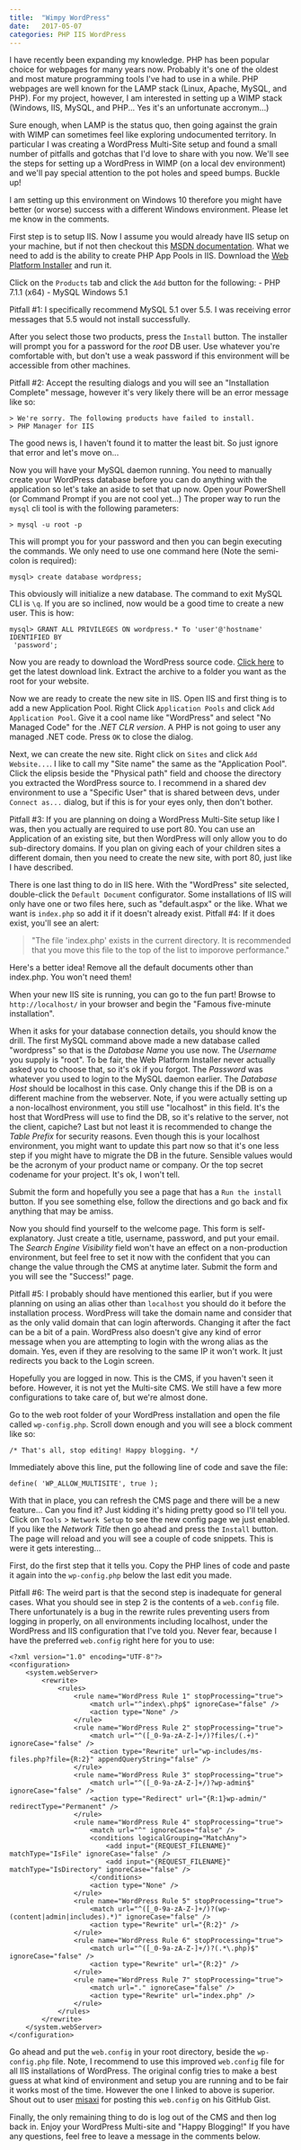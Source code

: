 ```yaml
---
title:  "Wimpy WordPress"
date:   2017-05-07
categories: PHP IIS WordPress
---
```



I have recently been expanding my knowledge. PHP has been popular choice for webpages for many years now. Probably it's one of the oldest and most mature programming tools I've had to use in a while. PHP webpages are well known for the LAMP stack (Linux, Apache, MySQL, and PHP). For my project, however, I am interested in setting up a WIMP stack (Windows, IIS, MySQL, and PHP... Yes it's an unfortunate accronym...)

Sure enough, when LAMP is the status quo, then going against the grain with WIMP can sometimes feel like exploring undocumented territory. In particular I was creating a WordPress Multi-Site setup and found a small number of pitfalls and gotchas that I'd love to share with you now. We'll see the steps for setting up a WordPress in WIMP (on a local dev environment) and we'll pay special attention to the pot holes and speed bumps. Buckle up!

I am setting up this environment on Windows 10 therefore you might have better (or worse) success with a different Windows environment. Please let me know in the comments.

First step is to setup IIS. Now I assume you would already have IIS setup on your machine, but if not then checkout this [MSDN documentation](https://msdn.microsoft.com/en-us/library/ms181052(v=vs.80).aspx). What we need to add is the ability to create PHP App Pools in IIS. Download the [Web Platform Installer](https://www.microsoft.com/web/downloads/platform.aspx) and run it.

Click on the `Products` tab and click the `Add` button for the following:
    - PHP 7.1.1 (x64)
	- MySQL Windows 5.1
	
Pitfall #1: I specifically recommend MySQL 5.1 over 5.5. I was receiving error messages that 5.5 would not install successfully.

After you select those two products, press the `Install` button.
The installer will prompt you for a password for the _root_ DB user. Use whatever you're comfortable with, but don't use a weak password if this environment will be accessible from other machines.

Pitfall #2: Accept the resulting dialogs and you will see an "Installation Complete" message, however it's very likely there will be an error message like so:

    > We're sorry. The following products have failed to install.
	> PHP Manager for IIS

The good news is, I haven't found it to matter the least bit. So just ignore that error and let's move on...

Now you will have your MySQL daemon running. You need to manually create your WordPress database before you can do anything with the application so let's take an aside to set that up now. Open your PowerShell (or Command Prompt if you are not cool yet...) The proper way to run the `mysql` cli tool is with the following parameters:

```
> mysql -u root -p
```

This will prompt you for your password and then you can begin executing the commands. We only need to use one command here (Note the semi-colon is required):

```
mysql> create database wordpress;
```

This obviously will initialize a new database. The command to exit MySQL CLI is `\q`.
If you are so inclined, now would be a good time to create a new user. This is how:

```
mysql> GRANT ALL PRIVILEGES ON wordpress.* To 'user'@'hostname' IDENTIFIED BY
 'password';
```


Now you are ready to download the WordPress source code. [Click here](https://wordpress.org/download/) to get the latest download link. Extract the archive to a folder you want as the root for your website.

Now we are ready to create the new site in IIS. Open IIS and first thing is to add a new Application Pool. Right Click `Application Pools` and click `Add Application Pool`. Give it a cool name like "WordPress" and select "No Managed Code" for the *.NET CLR version*. A PHP is not going to user any managed .NET code. Press `OK` to close the dialog.

Next, we can create the new site. Right click on `Sites` and click `Add Website...`. I like to call my "Site name" the same as the "Application Pool". Click the elipsis beside the "Physical path" field and choose the directory you extracted the WordPress source to. I recommend in a shared dev environment to use a "Specific User" that is shared between devs, under `Connect as...` dialog, but if this is for your eyes only, then don't bother.

Pitfall #3: If you are planning on doing a WordPress Multi-Site setup like I was, then you actually are required to use port 80. You can use an Application of an existing site, but then WordPress will only allow you to do sub-directory domains. If you plan on giving each of your children sites a different domain, then you need to create the new site, with port 80, just like I have described.

There is one last thing to do in IIS here. With the "WordPress" site selected, double-click the `Default Document` configurator. Some installations of IIS will only have one or two files here, such as "default.aspx" or the like. What we want is `index.php` so add it if it doesn't already exist. Pitfall #4: If it does exist, you'll see an alert:

> "The file 'index.php' exists in the current directory. It is recommended that you move this file to the top of the list to imporove performance."

Here's a better idea! Remove all the default documents other than index.php. You won't need them!


When your new IIS site is running, you can go to the fun part! Browse to `http://localhost/` in your browser and begin the "Famous five-minute installation".

When it asks for your database connection details, you should know the drill. The first MySQL command above made a new database called "wordpress" so that is the *Database Name* you use now. The *Username* you supply is "root". To be fair, the Web Platform Installer never actually asked you to choose that, so it's ok if you forgot. The *Password* was whatever you used to login to the MySQL daemon earlier. The *Database Host* should be localhost in this case. Only change this if the DB is on a different machine from the webserver. Note, if you were actually setting up a non-localhost environment, you still use "localhost" in this field. It's the host that WordPress will use to find the DB, so it's relative to the server, not the client, capiche? Last but not least it is recommended to change the *Table Prefix* for security reasons. Even though this is your localhost environment, you might want to update this part now so that it's one less step if you might have to migrate the DB in the future. Sensible values would be the acronym of your product name or company. Or the top secret codename for your project. It's ok, I won't tell.

Submit the form and hopefully you see a page that has a `Run the install` button. If you see something else, follow the directions and go back and fix anything that may be amiss.

Now you should find yourself to the welcome page. This form is self-explanatory. Just create a title, username, password, and put your email. The *Search Engine Visibility* field won't have an effect on a non-production environment, but feel free to set it now with the confident that you can change the value through the CMS at anytime later. Submit the form and you will see the "Success!" page.

Pitfall #5: I probably should have mentioned this earlier, but if you were planning on using an alias other than `localhost` you should do it before the installation process. WordPress will take the domain name and consider that as the only valid domain that can login afterwords. Changing it after the fact can be a bit of a pain. WordPress also doesn't give any kind of error message when you are attempting to login with the wrong alias as the domain. Yes, even if they are resolving to the same IP it won't work. It just redirects you back to the Login screen.

Hopefully you are logged in now. This is the CMS, if you haven't seen it before. However, it is not yet the Multi-site CMS. We still have a few more configurations to take care of, but we're almost done.

Go to the web root folder of your WordPress installation and open the file called `wp-config.php`. Scroll down enough and you will see a block comment like so:

```
/* That's all, stop editing! Happy blogging. */
```

Immediately above this line, put the following line of code and save the file:

```
define( 'WP_ALLOW_MULTISITE', true );
```

With that in place, you can refresh the CMS page and there will be a new feature... Can you find it? Just kidding it's hiding pretty good so I'll tell you. Click on `Tools` > `Network Setup` to see the new config page we just enabled. If you like the *Network Title* then go ahead and press the `Install` button. The page will reload and you will see a couple of code snippets. This is were it gets interesting...

First, do the first step that it tells you. Copy the PHP lines of code and paste it again into the `wp-config.php` below the last edit you made.

Pitfall #6: The weird part is that the second step is inadequate for general cases. What you should see in step 2 is the contents of a `web.config` file. There unfortunately is a bug in the rewrite rules preventing users from logging in properly, on all environments including localhost, under the WordPress and IIS configuration that I've told you. Never fear, because I have the preferred `web.config` right here for you to use:

```
<?xml version="1.0" encoding="UTF-8"?>
<configuration>
    <system.webServer>
        <rewrite>
            <rules>
                <rule name="WordPress Rule 1" stopProcessing="true">
                    <match url="^index\.php$" ignoreCase="false" />
                    <action type="None" />
                </rule>
                <rule name="WordPress Rule 2" stopProcessing="true">
                    <match url="^([_0-9a-zA-Z-]+/)?files/(.+)" ignoreCase="false" />
                    <action type="Rewrite" url="wp-includes/ms-files.php?file={R:2}" appendQueryString="false" />
                </rule>
                <rule name="WordPress Rule 3" stopProcessing="true">
                    <match url="^([_0-9a-zA-Z-]+/)?wp-admin$" ignoreCase="false" />
                    <action type="Redirect" url="{R:1}wp-admin/" redirectType="Permanent" />
                </rule>
                <rule name="WordPress Rule 4" stopProcessing="true">
                    <match url="^" ignoreCase="false" />
                    <conditions logicalGrouping="MatchAny">
                        <add input="{REQUEST_FILENAME}" matchType="IsFile" ignoreCase="false" />
                        <add input="{REQUEST_FILENAME}" matchType="IsDirectory" ignoreCase="false" />
                    </conditions>
                    <action type="None" />
                </rule>
                <rule name="WordPress Rule 5" stopProcessing="true">
                    <match url="^([_0-9a-zA-Z-]+/)?(wp-(content|admin|includes).*)" ignoreCase="false" />
                    <action type="Rewrite" url="{R:2}" />
                </rule>
                <rule name="WordPress Rule 6" stopProcessing="true">
                    <match url="^([_0-9a-zA-Z-]+/)?(.*\.php)$" ignoreCase="false" />
                    <action type="Rewrite" url="{R:2}" />
                </rule>
                <rule name="WordPress Rule 7" stopProcessing="true">
                    <match url="." ignoreCase="false" />
                    <action type="Rewrite" url="index.php" />
                </rule>
            </rules>
        </rewrite>
    </system.webServer>
</configuration>
```

Go ahead and put the `web.config` in your root directory, beside the `wp-config.php` file. Note, I  recommend to use this improved `web.config` file for all IIS installations of WordPress. The original config tries to make a best guess at what kind of environment and setup you are running and to be fair it works most of the time. However the one I linked to above is superior. Shout out to user [misaxi](https://gist.github.com/misaxi/67cb1444a7dccf11f7fa) for posting this `web.config` on his GitHub Gist.

Finally, the only remaining thing to do is log out of the CMS and then log back in. Enjoy your WordPress Multi-site and "Happy Blogging!" If you have any questions, feel free to leave a message in the comments below.


